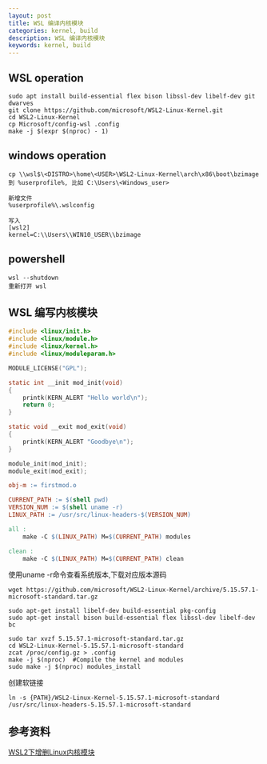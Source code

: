 ```yaml
---
layout: post
title: WSL 编译内核模块
categories: kernel, build
description: WSL 编译内核模块
keywords: kernel, build
---
```


## WSL operation

```shell
sudo apt install build-essential flex bison libssl-dev libelf-dev git dwarves
git clone https://github.com/microsoft/WSL2-Linux-Kernel.git
cd WSL2-Linux-Kernel
cp Microsoft/config-wsl .config
make -j $(expr $(nproc) - 1)
```

## windows operation

```shell
cp \\wsl$\<DISTRO>\home\<USER>\WSL2-Linux-Kernel\arch\x86\boot\bzimage 到 %userprofile%, 比如 C:\Users\<Windows_user>

新增文件
%userprofile%\.wslconfig

写入
[wsl2]
kernel=C:\\Users\\WIN10_USER\\bzimage
```

## powershell

```shell
wsl --shutdown
重新打开 wsl
```

## WSL 编写内核模块

```c
#include <linux/init.h>
#include <linux/module.h>
#include <linux/kernel.h>
#include <linux/moduleparam.h>

MODULE_LICENSE("GPL");

static int __init mod_init(void)
{
    printk(KERN_ALERT "Hello world\n");
    return 0;
}

static void __exit mod_exit(void)
{
    printk(KERN_ALERT "Goodbye\n");
}

module_init(mod_init);
module_exit(mod_exit);
```

```makefile
obj-m := firstmod.o

CURRENT_PATH := $(shell pwd)
VERSION_NUM := $(shell uname -r)
LINUX_PATH := /usr/src/linux-headers-$(VERSION_NUM)

all :
    make -C $(LINUX_PATH) M=$(CURRENT_PATH) modules

clean :
    make -C $(LINUX_PATH) M=$(CURRENT_PATH) clean
```

使用uname -r命令查看系统版本,下载对应版本源码

```shell
wget https://github.com/microsoft/WSL2-Linux-Kernel/archive/5.15.57.1-microsoft-standard.tar.gz
```

```shell
sudo apt-get install libelf-dev build-essential pkg-config
sudo apt-get install bison build-essential flex libssl-dev libelf-dev bc
```

```shell
sudo tar xvzf 5.15.57.1-microsoft-standard.tar.gz
cd WSL2-Linux-Kernel-5.15.57.1-microsoft-standard
zcat /proc/config.gz > .config
make -j $(nproc)  #Compile the kernel and modules
sudo make -j $(nproc) modules_install
```

创建软链接

```shell
ln -s {PATH}/WSL2-Linux-Kernel-5.15.57.1-microsoft-standard /usr/src/linux-headers-5.15.57.1-microsoft-standard
```

## 参考资料

[WSL2下增删Linux内核模块](https://codeantenna.com/a/pjvcQ78Glo)
